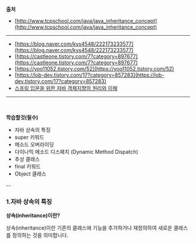 **출처**

- [http://www.tcpschool.com/java/java_inheritance_concept](http://www.tcpschool.com/java/java_inheritance_concept)

---
- [https://blog.naver.com/kys4548/222173233577](https://blog.naver.com/kys4548/222173233577)
- [https://castleone.tistory.com/7?category=897677](https://castleone.tistory.com/7?category=897677)
- [https://yoo11052.tistory.com/52](https://yoo11052.tistory.com/52)
- [https://lob-dev.tistory.com/17?category=857283](https://lob-dev.tistory.com/17?category=857283)
- [스프링 입문을 위한 자바 객체지향의 원리와 이해](http://www.yes24.com/Product/Goods/17350624)
---

<br>

**학습할것(필수)**

- 자바 상속의 특징
- super 키워드
- 메소드 오버라이딩
- 다이나믹 메소드 디스패치 (Dynamic Method Dispatch)
- 추상 클래스
- final 키워드
- Object 클래스

--

### 1.자바 상속의 특징

**상속(inheritance)이란?**

상속(inheritance)이란 기존의 클래스에 기능을 추가하거나 재정의하여 새로운 클래스를 정의하는 것을 의미합니다.

